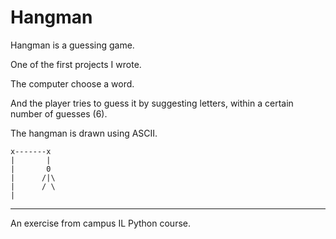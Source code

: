 # Hangman

Hangman is a guessing game. 

One of the first projects I wrote.

The computer choose a word.

And the player tries to guess it by suggesting letters,
within a certain number of guesses (6). 

The hangman is drawn using ASCII.

```
x-------x
|       |
|       0
|      /|\
|      / \
|
```

---

An exercise from campus IL Python course.